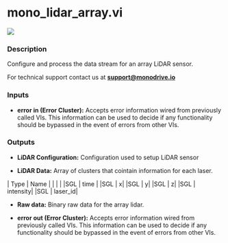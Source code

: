 # mono_lidar_array.vi

<p class="img_container">
<img class="lg_img" src="../mono_lidar_array.png"/>
</p>

### Description

Configure and process the data stream for an array LiDAR sensor. 

For technical support contact us at <b>support@monodrive.io</b> 

### Inputs

- **error in (Error Cluster):** Accepts error information wired from previously called VIs. This information can be used to decide if any functionality should be bypassed in the event of errors from other VIs. 

### Outputs

- **LiDAR Configuration:**  Configuration used to setup LiDAR sensor
 

- **LiDAR Data:**  Array of clusters that cointain information for each laser. 

| Type  | Name   |
|  |  |
|SGL  | time |
|SGL  | x|
|SGL  | y|
|SGL  | z|
|SGL  | intensity|
|SGL  | laser_id|
 

- **Raw data:**  Binary raw data for the array lidar. 
 

- **error out (Error Cluster):** Accepts error information wired from previously called VIs. This information can be used to decide if any functionality should be bypassed in the event of errors from other VIs. 

<p>&nbsp;</p>

